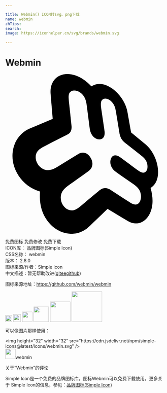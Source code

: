 ```yaml
---

title: Webmin() ICON转svg、png下载
name: webmin
zhTips: 
search: 
image: https://iconhelper.cn/svg/brands/webmin.svg

---
```


# Webmin  <small style="font-size: 60%;font-weight: 100"></small>

<div id="svg" class="svg-wrap">
<svg role="img" xmlns="http://www.w3.org/2000/svg" viewBox="0 0 24 24"><title>Webmin icon</title><path d="M9.3 0C7.75.006 6.64 1.157 6.798 3.006c.102 1.227.209 2.473.313 3.729-1.08.455-2.218.934-3.428 1.446-1.255.536-2.123 1.609-2.457 2.885-.34 1.3-.135 2.808.723 4.143.763 1.195 1.856 2.006 3.255 2.445-.08 1.092.03 2.08.34 2.955.138.389.316.755.533 1.098.798 1.269 1.978 2.029 3.183 2.235a3.783 3.783 0 0 0 3.294-.998c.98-.945 1.907-1.838 2.79-2.684 1.047.63 2.056 1.235 3.038 1.827 1.604.957 3.243-.084 3.63-2.115.162-.847.09-1.792-.21-2.862.57-.351.925-.901 1.066-1.671.305-1.634-.503-3.782-1.827-4.88-.702-.582-1.427-1.177-2.164-1.783l-.005-.023c-.186-1.05-.367-2.08-.548-3.09-.306-1.724-1.799-3.538-3.374-4.04-.722-.23-1.393-.158-2.035.225-.779-.824-1.593-1.38-2.48-1.664A3.682 3.682 0 0 0 9.301 0zm1.019 2.479c.12-.003.25.012.381.048.467.125.912.49 1.155.932.198.368.29.67.37 1.298l.404 3.143c.013.099.027.195.038.293.115.889.644 1.528 1.33 1.619.659.087 1.01-.43.89-1.26a12.25 12.25 0 0 0-.038-.278l-.442-3.005c-.063-.425-.084-.75-.05-.96.052-.465.422-.707.896-.579.479.131.927.572 1.134 1.097.106.266.154.473.236.964.157.941.312 1.89.472 2.868.013.087.028.174.039.267.019.09.045.169.068.25l.002.014.001.002.023.084v-.002c0-.004 0-.007-.002-.01l.003.007v.003c.099.374.344.746.706 1.03.065.052.139.103.205.16.73.573 1.442 1.14 2.141 1.686.421.33.573.484.74.717.269.38.382.934.287 1.359-.087.393-.341.627-.658.59-.26-.031-.48-.137-.924-.465-.734-.55-1.484-1.112-2.26-1.684-.068-.048-.144-.1-.213-.152-.646-.476-1.208-.385-1.424.265-.222.666.09 1.449.754 1.914.072.05.153.107.223.158.81.567 1.605 1.12 2.38 1.66.329.229.573.444.735.638.357.409.527 1.08.404 1.642-.132.593-.514.902-.978.796-.235-.05-.411-.144-.832-.417-.817-.53-1.657-1.079-2.523-1.637-.08-.05-.16-.104-.237-.16-.273-.166-.537-.242-.768-.233h-.002c-.26-.017-.531.078-.792.286-.072.06-.146.117-.213.18-.809.666-1.647 1.375-2.535 2.122-.48.4-.696.557-1.017.67-.645.246-1.358-.03-1.804-.739-.421-.692-.404-1.589.032-2.154.185-.252.498-.54.93-.846.94-.672 1.83-1.305 2.676-1.912.077-.052.152-.104.228-.159.641-.455.764-1.26.312-2.011-.44-.75-1.17-.976-1.86-.559a5.307 5.307 0 0 0-.235.146c-.895.549-1.834 1.128-2.824 1.739-.638.384-.976.509-1.452.531-.59.03-1.205-.332-1.564-.904-.407-.636-.421-1.427-.03-1.918.22-.288.455-.463 1.13-.809 1.043-.54 2.045-1.048 2.995-1.525.082-.05.163-.084.247-.125.058-.029.112-.063.159-.097.425-.188.632-.657.566-1.293-.012-.107-.02-.21-.037-.312a375.257 375.257 0 0 0-.351-3.316c-.07-.66-.063-.892.021-1.154.1-.313.39-.493.752-.503zM7.11 6.736l.002.026a.022.022 0 0 1-.003-.005v-.018l.001-.002zm.004.043l.006.087c-.003-.026-.005-.051-.01-.08 0-.003.003-.005.004-.008zm.01.136l.003.025h-.002v-.015c0-.003.002-.005 0-.008v-.001zm.005.04v.012c-.001-.003-.003-.005-.003-.008.002 0 .002-.002.003-.004zm10.1 2.322l.002.012c0 .002 0 .004.003.007l-.006-.018zm.005.019c.005.015.008.034.013.05l-.01-.044a.011.011 0 0 1-.003-.007z"/></svg>
</div>
<detail full-name='webmin'></detail>

<div class="detail-page">
<p>
<span><span class="badge-success badge">免费图标</span> <span class="badge-success badge">免费修改</span>  <span class="badge-success badge">免费下载</span> </span>
<br/>
<span>
ICON库：
<span class="badge-secondary badge">品牌图标(Simple Icon)</span> 
</span>
<br/>
<span>
CSS名称：
<span class="badge-secondary badge">webmin</span> 
</span>

<br/>
<span>
版本：
<span class="badge-secondary badge">2.8.0</span> 
</span>
<br/>
<span>图标来源/作者：<span class="badge-light badge">Simple Icon</span></span> 
<br/>
<span class="zh-detail">中文描述：暂无<span class="help-link"><span>帮助改进</span>(<a href="https://gitee.com/liuwave/icon-helper/edit/master/json/brands/webmin.json" target="_blank" rel="noopener noreferrer">gitee</a><a href="https://github.com/liuwave/icon-helper/edit/master/json/brands/webmin.json" target="_blank" rel="noopener noreferrer">github</a></span>)</span><br/>
</p>
</div><div class="description description alert alert-light"><p>图标来源地址：<a href="https://github.com/webmin/webmin" target="_blank" rel="noopener noreferrer">https://github.com/webmin/webmin</a></p></div>
<div class="alert alert-dark">
<img height="21" width="21" src="https://cdn.jsdelivr.net/npm/simple-icons@latest/icons/webmin.svg" />
<img height="24" width="24" src="https://cdn.jsdelivr.net/npm/simple-icons@latest/icons/webmin.svg" />
<img height="32" width="32" src="https://cdn.jsdelivr.net/npm/simple-icons@latest/icons/webmin.svg" />
<img height="48" width="48" src="https://cdn.jsdelivr.net/npm/simple-icons@latest/icons/webmin.svg" />
<img height="64" width="64" src="https://cdn.jsdelivr.net/npm/simple-icons@latest/icons/webmin.svg" />
<img height="96" width="96" src="https://cdn.jsdelivr.net/npm/simple-icons@latest/icons/webmin.svg" />

</div>
<div>
  <p>可以像图片那样使用：    
  </p>
  <div class="alert alert-primary" style="font-size: 14px">
    &lt;img height="32" width="32" src="https://cdn.jsdelivr.net/npm/simple-icons@latest/icons/webmin.svg" /&gt;
    <copy-btn content='<img height="32" width="32" src="https://cdn.jsdelivr.net/npm/simple-icons@latest/icons/webmin.svg" />'></copy-btn>
  </div>
  <div class="alert alert-secondary">
    <img height="32" width="32" src="https://cdn.jsdelivr.net/npm/simple-icons@latest/icons/webmin.svg" />webmin
    <copy-btn content="webmin" btn-title="复制图标名称"></copy-btn>
  </div>
</div>

<Vssue title="关于“Webmin”的评论" >关于“Webmin”的评论</Vssue>


<div><p>Simple Icon是一个免费的品牌图标库。图标Webmin可以免费下载使用。更多关于  Simple Icon的信息，参见：<a target="_blank" href="https://iconhelper.cn/brands.html">品牌图标(Simple Icon)</a>
</p></div>
